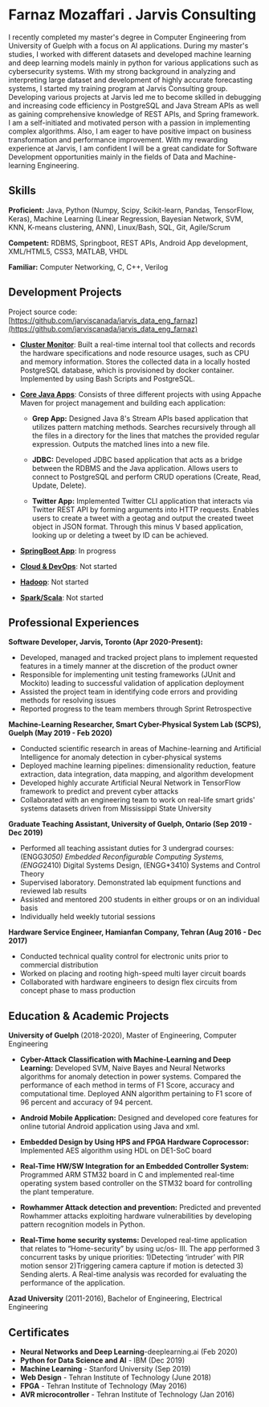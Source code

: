 
# Farnaz Mozaffari . Jarvis Consulting
I recently completed my master's degree in Computer Engineering from University of Guelph with a focus on AI applications. 
During my master's studies, I worked with different datasets and developed machine learning and deep learning models mainly in python for various applications such as cybersecurity systems. 
With my strong background in analyzing and interpreting large dataset and development of highly accurate forecasting systems, I started my training program at Jarvis Consulting group. 
Developing various projects at Jarvis led me to become skilled in debugging and increasing code efficiency in PostgreSQL and Java Stream APIs as well as gaining comprehensive knowledge of REST APIs, and Spring framework. 
I am a self-initiated and motivated person with a passion in implementing complex algorithms. Also, I am eager to have positive impact on business transformation and performance improvement. 
With my rewarding experience at Jarvis, I am confident I will be a great candidate for Software Development opportunities mainly in the fields of Data and Machine-learning Engineering.


## Skills

**Proficient:** Java, Python (Numpy, Scipy, Scikit-learn, Pandas, TensorFlow, Keras), 
Machine Learning (Linear Regression, Bayesian Network, SVM, KNN, K-means clustering, ANN), Linux/Bash, SQL, Git, Agile/Scrum

**Competent:** RDBMS, Springboot, REST APIs, Android App development, XML/HTML5, CSS3, MATLAB, VHDL

**Familiar:** Computer Networking, C, C++, Verilog

## Development Projects

Project source code: [https://github.com/jarviscanada/jarvis_data_eng_farnaz](https://github.com/jarviscanada/jarvis_data_eng_farnaz)

- **[Cluster Monitor](https://github.com/jarviscanada/jarvis_data_eng_farnaz/tree/master/linux_sql)**:  Built a real-time internal tool that collects and records the hardware specifications and node resource usages, such as CPU and memory information. 
                                       Stores the collected data in a locally hosted PostgreSQL database, which is provisioned by docker container. Implemented by using Bash Scripts and PostgreSQL.
- **[Core Java Apps](https://github.com/jarviscanada/jarvis_data_eng_farnaz/tree/master/core_java)**: Consists of three different projects with using Appache Maven for project management and building each application:
    
    - **Grep App:** Designed Java 8's Stream APIs based application that utilizes pattern matching methods. Searches recursively through all the files in a directory for the lines that matches the provided regular expression. Outputs the matched lines into a new file.
              
    - **JDBC:** Developed JDBC based application that acts as a bridge between the RDBMS and the Java application. Allows users to connect to PostgreSQL and perform CRUD operations (Create, Read, Update, Delete).
    
    - **Twitter App:** Implemented Twitter CLI application that interacts via Twitter REST API by forming arguments into HTTP requests. 
    Enables users to create a tweet with a geotag and output the created tweet object in JSON format. 
    Through this minus V based application, looking up or deleting a tweet by ID can be achieved.
                       
   
- **[SpringBoot App](./springboot)**: In progress
- **[Cloud & DevOps](./cloud_devops)**: Not started
- **[Hadoop](./hadoop)**: Not started
- **[Spark/Scala](./spark)**:  Not started

## Professional Experiences


**Software Developer,  Jarvis, Toronto (Apr 2020-Present):** 

 - Developed, managed and tracked project plans to implement requested features in a timely manner at the discretion of the product owner
 - Responsible for implementing unit testing frameworks (JUnit and Mockito) leading to successful validation of application deployment 
 - Assisted the project team in identifying code errors and providing methods for resolving issues 
 - Reported progress to the team members through Sprint Retrospective

**Machine-Learning Researcher, Smart Cyber-Physical System Lab (SCPS), Guelph (May 2019 - Feb 2020)**

 - Conducted scientific research in areas of Machine-learning and Artificial Intelligence for anomaly detection
in cyber-physical systems  
- Deployed machine learning pipelines: dimensionality reduction, feature extraction, data integration, data
mapping, and algorithm development
 - Developed highly accurate Artificial Neural Network in TensorFlow framework to predict and prevent cyber attacks 
 - Collaborated with an engineering team to work on real-life smart grids' systems datasets driven from Mississippi State University

**Graduate Teaching Assistant, University of Guelph, Ontario (Sep 2019 - Dec 2019)**

 - Performed all teaching assistant duties for 3 undergrad courses: (ENGG*3050) Embedded Reconfigurable
Computing Systems, (ENGG*2410) Digital Systems Design, (ENGG*3410) Systems and Control Theory
 - Supervised laboratory. Demonstrated lab equipment functions and reviewed lab results
 - Assisted and mentored 200 students in either groups or on an individual basis
 - Individually held weekly tutorial sessions

**Hardware Service Engineer, Hamianfan Company, Tehran (Aug 2016 - Dec 2017)**

 - Conducted technical quality control for electronic units prior to commercial distribution
 - Worked on placing and rooting high-speed multi layer circuit boards
 - Collaborated with hardware engineers to design flex circuits from concept phase to mass production


## Education & Academic Projects

**University of Guelph** (2018-2020), Master of Engineering, Computer Engineering
 
 - **Cyber-Attack Classification with Machine-Learning and Deep Learning:**
  Developed SVM, Naive Bayes and Neural Networks algorithms for anomaly detection in power systems. Compared the performance of each method in terms of F1 Score, accuracy and computational time.
  Deployed ANN algorithm pertaining to F1 score of 96 percent and accuracy of 94 percent.
 
 - **Android Mobile Application:** 
     Designed and developed core features for online tutorial Android application using Java and xml.
 
 - **Embedded Design by Using HPS and FPGA Hardware Coprocessor:**
     Implemented AES algorithm using HDL on DE1-SoC board
 
 - **Real-Time HW/SW Integration for an Embedded Controller System:**
     Programmed ARM STM32 board in C and implemented real-time operating system based controller on
   the STM32 board for controlling the plant temperature.
  
  - **Rowhammer Attack detection and prevention:**
     Predicted and prevented Rowhammer attacks exploiting hardware vulnerabilities by developing pattern
    recognition models in Python.
    
  - **Real-Time home security systems:**
     Developed real-time application that relates to “Home-security” by using uc/os- III.
     The app performed 3 concurrent tasks by unique priorities: 1)Detecting ‘intruder’ with PIR motion sensor
     2)Triggering camera capture if motion is detected 3) Sending alerts. 
    A Real-time analysis was recorded for evaluating the performance of the application.

 **Azad University** (2011-2016), Bachelor of Engineering, Electrical Engineering
 
## Certificates
- **Neural Networks and Deep Learning**-deeplearning.ai (Feb 2020)
- **Python for Data Science and AI** - IBM (Dec 2019)
- **Machine Learning** - Stanford University (Sep 2019)
- **Web Design** - Tehran Institute of Technology (June 2018)
- **FPGA** - Tehran Institute of Technology (May 2016)
- **AVR microcontroller** - Tehran Institute of Technology (Jan 2016)

